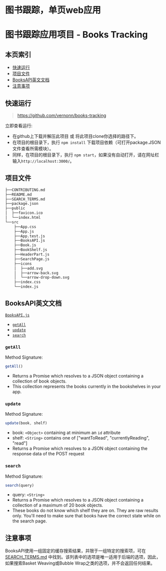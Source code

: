 图书跟踪，单页web应用
=======
# 图书跟踪应用项目 - Books Tracking

## <i class="icon-list"></i> 本页索引

* [快速运行](#快速运行)
* [项目文件](#项目文件)
* [BooksAPI英文文档](#BooksAPI英文文档)
* [注意事项](#注意事项)

## 快速运行

> https://github.com/vernonn/books-tracking

立即查看运行:

* 在github上下载并解压此项目 或 将此项目clone你选择的路径下。
* 在项目的根目录下，执行 `npm install` 下载项目依赖（可打开package.JSON文件查看所需模块）。
* 同样，在项目的根目录下，执行 `npm start`，如果没有自动打开，请在网址栏输入`http://localhost:3000/`。

## 项目文件
```bash
├──CONTRIBUTING.md
├──README.md  
├──SEARCH_TERMS.md
├──package.json
├──public
│  ├──favicon.ico
│  └──index.html
└──src
    ├──App.css
    ├──App.js
    ├──App.test.js
    ├──BooksAPI.js
    ├──Book.js
    ├──BookShelf.js
    ├──HeaderPart.js
    ├──SearchPage.js
    ├──icons
    │  ├──add.svg
    │  ├──arrow-back.svg
    │  └──arrow-drop-down.svg
    ├──index.css
    └──index.js
```

## BooksAPI英文文档

[`BooksAPI.js`](src/BooksAPI.js)

* [`getAll`](#getall)
* [`update`](#update)
* [`search`](#search)

### `getAll`

Method Signature:

```js
getAll()
```

* Returns a Promise which resolves to a JSON object containing a collection of book objects.
* This collection represents the books currently in the bookshelves in your app.

### `update`

Method Signature:

```js
update(book, shelf)
```

* book: `<Object>` containing at minimum an `id` attribute
* shelf: `<String>` contains one of ["wantToRead", "currentlyReading", "read"]  
* Returns a Promise which resolves to a JSON object containing the response data of the POST request

### `search`

Method Signature:

```js
search(query)
```

* query: `<String>`
* Returns a Promise which resolves to a JSON object containing a collection of a maximum of 20 book objects.
* These books do not know which shelf they are on. They are raw results only. You'll need to make sure that books have the correct state while on the search page.

## 注意事项
BooksAPI使用一组固定的缓存搜索结果，并限于一组特定的搜索项，可在 [SEARCH_TERMS.md](SEARCH_TERMS.md) 中找到。该列表中的选项是唯一适用于后端的选项，因此，如果搜索Basket Weaving或Bubble Wrap之类的选项，并不会返回任何结果。
